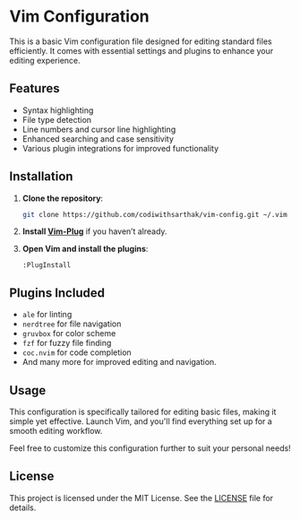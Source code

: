 # Vim Configuration

This is a basic Vim configuration file designed for editing standard files efficiently. It comes with essential settings and plugins to enhance your editing experience. 

## Features

- Syntax highlighting
- File type detection
- Line numbers and cursor line highlighting
- Enhanced searching and case sensitivity
- Various plugin integrations for improved functionality

## Installation

1. **Clone the repository**:
   ```bash
   git clone https://github.com/codiwithsarthak/vim-config.git ~/.vim
   ```

2. **Install [Vim-Plug](https://github.com/junegunn/vim-plug)** if you haven’t already.

3. **Open Vim and install the plugins**:
   ```vim
   :PlugInstall
   ```

## Plugins Included

- `ale` for linting
- `nerdtree` for file navigation
- `gruvbox` for color scheme
- `fzf` for fuzzy file finding
- `coc.nvim` for code completion
- And many more for improved editing and navigation.

## Usage

This configuration is specifically tailored for editing basic files, making it simple yet effective. Launch Vim, and you'll find everything set up for a smooth editing workflow.

Feel free to customize this configuration further to suit your personal needs!

## License

This project is licensed under the MIT License. See the [LICENSE](LICENSE) file for details.

